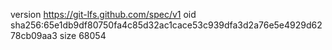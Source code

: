 version https://git-lfs.github.com/spec/v1
oid sha256:65e1db9df80750fa4c85d32ac1cace53c939dfa3d2a76e5e4929d6278cb09aa3
size 68054
